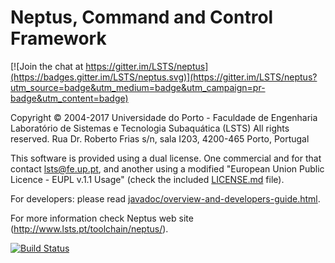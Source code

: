 Neptus, Command and Control Framework
=====================================

[![Join the chat at https://gitter.im/LSTS/neptus](https://badges.gitter.im/LSTS/neptus.svg)](https://gitter.im/LSTS/neptus?utm_source=badge&utm_medium=badge&utm_campaign=pr-badge&utm_content=badge)

Copyright © 2004-2017 Universidade do Porto - Faculdade de Engenharia
Laboratório de Sistemas e Tecnologia Subaquática (LSTS)
All rights reserved.
Rua Dr. Roberto Frias s/n, sala I203, 4200-465 Porto, Portugal


This software is provided using a dual license. One commercial and for that contact lsts@fe.up.pt, and another using a modified "European Union Public Licence - EUPL v.1.1 Usage" (check the included [LICENSE.md](LICENSE.md) file).

For developers: please read [javadoc/overview-and-developers-guide.html](javadoc/overview-and-developers-guide.html).

For more information check Neptus web site (http://www.lsts.pt/toolchain/neptus/).

[![Build Status](https://travis-ci.org/LSTS/neptus.svg?branch=develop)](https://travis-ci.org/LSTS/neptus)
